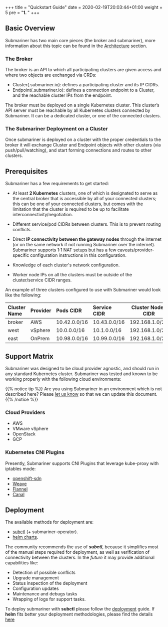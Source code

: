 +++
title = "Quickstart Guide"
date = 2020-02-19T20:03:44+01:00
weight = 5
pre = "<b>1. </b>"
+++

## Basic Overview

Submariner has two main core pieces (the broker and submariner), more information about 
this topic can be found in the [Architecture](../architecture) section.

### The Broker
The broker is an API to which all participating clusters are given access and where two objects are exchanged via CRDs:
* Cluster(.submariner.io): defines a participating cluster and its IP CIDRs.
* Endpoint(.submariner.io): defines a connection endpoint to a Cluster, and the reachable cluster IPs from the endpoint.

The broker must be deployed on a single Kubernetes cluster. This cluster’s API server must be reachable by all Kubernetes clusters connected by Submariner. It can be a dedicated cluster, or one of the connected clusters.

### The Submariner Deployment on a Cluster
Once submariner is deployed on a cluster with the proper credentials to the broker it will exchange Cluster and Endpoint objects with other clusters (via push/pull/watching), and start forming connections and routes to other clusters.


## Prerequisites

Submariner has a few requirements to get started:

- At least **2 Kubernetes** clusters, one of which is designated to serve as the central broker that is accessible by all of your connected clusters; this can be one of your connected clusters, but comes with the limitation that the cluster is required to be up to facilitate interconnectivity/negotiation.

- Different service/pod CIDRs between clusters. This is to prevent routing conflicts.
<!-- This is not true yet, but eventually will be: (as well as different Kubernetes DNS suffixes).
-->
- Direct **IP connectivity between the gateway nodes** through the internet (or on the same network if not running Submariner over the internet). Submariner supports 1:1 NAT setups but has a few caveats/provider-specific configuration instructions in this configuration.<!--TODO: add section explaining nat -->

- Knowledge of each cluster's network configuration.

- Worker node IPs on all the clusters must be outside of the cluster/service CIDR ranges.

An example of three clusters configured to use with Submariner would look like the following:

| Cluster Name | Provider | Pods CIDR    | Service CIDR | Cluster Nodes CIDR |
|:-------------|:---------|:-------------|:-------------|--------------------|
| broker       | AWS      | 10.42.0.0/16 | 10.43.0.0/16 | 192.168.1.0/24     |
| west         | vSphere  | 10.0.0.0/16  | 10.1.0.0/16  | 192.168.1.0/24     |
| east         | OnPrem   | 10.98.0.0/16 | 10.99.0.0/16 | 192.168.1.0/24     |



## Support Matrix

Submariner was designed to be cloud provider agnostic, and should run in any standard Kubernetes cluster. Submariner was tested and known to be working properly with the following cloud environments:

{{% notice tip %}}
Are you using Submariner in an environment which is not described here? Please [let us know](../contributing/website) so that we can update this document. 
{{% /notice %}}

### Cloud Providers

* AWS
* VMware vSphere
* OpenStack
* GCP

### Kubernetes CNI Plugins

Presently, Submariner supports CNI Plugins that leverage kube-proxy with iptables mode:

* [openshift-sdn](https://github.com/openshift/sdn)
* [Weave](https://github.com/weaveworks/weave)
* [Flannel](https://github.com/coreos/flannel)
* [Canal](https://docs.projectcalico.org/getting-started/kubernetes/flannel/flannel)


## Deployment

The available methods for deployment are:
* [subctl](../deployment) (+ submariner-operator).
* [helm charts](../deployment/helm).
  
  
The community recommends the use of **_subctl_**, because it simplifies most of the
manual steps required for deployment, as well as verification of connectivity between the clusters. In the _future_ it may provide additional capabilities like:

* Detection of possible conflicts
* Upgrade management
* Status inspection of the deployment
* Configuration updates
* Maintenance and debugs tasks
* Wrapping of logs for support tasks.


To deploy submariner with **subctl** please follow the [deployment](../deployment) guide.
If **helm** fits better your deployment methodologies, please find the details [here](../deployment/helm)
